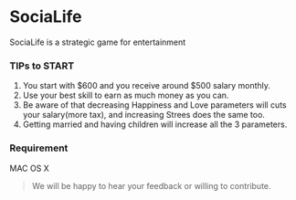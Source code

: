 # SociaLife
SociaLife is a strategic game for entertainment

### TIPs to START
1. You start with $600 and you receive around $500 salary monthly.
2. Use your best skill to earn as much money as you can.
3. Be aware of that decreasing Happiness and Love parameters will cuts your salary(more tax), and increasing Strees does the same too. 
4. Getting married and having children will increase all the 3 parameters. 

### Requirement
MAC OS X

>We will be happy to hear your feedback or willing to contribute.
